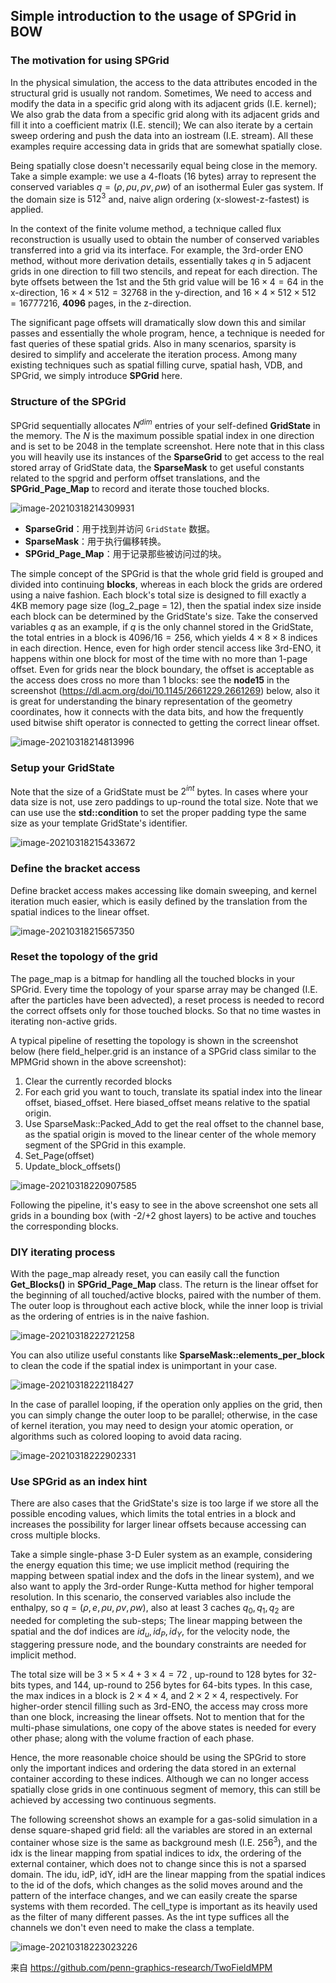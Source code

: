 

## Simple introduction to the usage of SPGrid in BOW

### The motivation for using SPGrid

In the physical simulation, the access to the data attributes encoded in the structural grid is usually not random. Sometimes, We need to access and modify the data in a specific grid along with its adjacent grids (I.E. kernel); We also grab the data from a specific grid along with its adjacent grids and fill it into a coefficient matrix (I.E. stencil); We can also iterate by a certain sweep ordering and push the data into an iostream (I.E. stream). All these examples require accessing data in grids that are somewhat spatially close.

Being spatially close doesn't necessarily equal being close in the memory. Take a simple example: we use a 4-floats (16 bytes) array to represent the conserved variables $q=(\rho,\rho u, \rho v, \rho w)$ of an isothermal Euler gas system.  If the domain size is $512^3$ and, naive align ordering (x-slowest-z-fastest) is applied.

In the context of the finite volume method, a technique called flux reconstruction is usually used to obtain the number of conserved variables transferred into a grid via its interface. For example, the 3rd-order ENO method, without more derivation details, essentially takes $q$ in 5 adjacent grids in one direction to fill two stencils, and repeat for each direction. The byte offsets between the 1st and the 5th grid value will be $16 \times 4 =64$ in the x-direction, $16 \times 4 \times 512 = 32768$ in the y-direction, and $16 \times 4 \times 512 \times 512= 16777216$, **4096** pages, in the z-direction.

The significant page offsets will dramatically slow down this and similar passes and essentially the whole program, hence, a technique is needed for fast queries of these spatial grids. Also in many scenarios, sparsity is desired to simplify and accelerate the iteration process. Among many existing techniques such as spatial filling curve, spatial hash, VDB, and SPGrid, we simply introduce **SPGrid** here.

### Structure of the SPGrid

SPGrid sequentially allocates $N^{dim}$ entries of your self-defined **GridState** in the memory. The $N$ is the maximum possible spatial index in one direction and is set to be $2048$ in the template screenshot. Here note that in this class you will heavily use its instances of the **SparseGrid** to get access to the real stored array of GridState data, the **SparseMask** to get useful constants related to the spgrid and perform offset translations, and the **SPGrid_Page_Map** to record and iterate those touched blocks.

![image-20210318214309931](https://githubimages.pengfeima.cn/images/202408051723797.png)

- **SparseGrid**：用于找到并访问 `GridState` 数据。
- **SparseMask**：用于执行偏移转换。
- **SPGrid_Page_Map**：用于记录那些被访问过的块。

The simple concept of the SPGrid is that the whole grid field is grouped and divided into continuing **blocks**, whereas in each block the grids are ordered using a naive fashion. Each block's total size is designed to fill exactly a 4KB memory page size (log_2_page = 12), then the spatial index size inside each block can be determined by the GridState's size. Take the conserved variables $q$ as an example, if $q$ is the only channel stored in the GridState, the total entries in a block is $4096 / 16 = 256$, which yields $4 \times 8 \times 8$ indices in each direction. Hence, even for high order stencil access like 3rd-ENO, it happens within one block for most of the time with no more than 1-page offset. Even for grids near the block boundary, the offset is acceptable as the access does cross no more than 1 blocks: see the **node15** in the screenshot (https://dl.acm.org/doi/10.1145/2661229.2661269) below, also it is great for understanding the binary representation of the geometry coordinates, how it connects with the data bits, and how the frequently used bitwise shift operator is connected to getting the correct linear offset.


![image-20210318214813996](https://githubimages.pengfeima.cn/images/202408051725197.png)

### Setup your GridState

Note that the size of a GridState must be $2^{int}$ bytes. In cases where your data size is not, use zero paddings to up-round the total size. Note that we can use use the **std::condition** to set the proper padding type the same size as your template GridState's identifier.

![image-20210318215433672](https://githubimages.pengfeima.cn/images/202408051723804.png)

### Define the bracket access

Define bracket access makes accessing like domain sweeping, and kernel iteration much easier, which is easily defined by the translation from the spatial indices to the linear offset.

![image-20210318215657350](tutorial.assets/image-20210318215657350.png)  

### Reset the topology of the grid

The page_map is a bitmap for handling all the touched blocks in your SPGrid. Every time the topology of your sparse array may be changed (I.E. after the particles have been advected), a reset process is needed to record the correct offsets only for those touched blocks. So that no time wastes in iterating non-active grids.

A typical pipeline of resetting the topology is shown in the screenshot below (here field_helper.grid is an instance of a SPGrid class similar to the MPMGrid shown in the above screenshot): 

1. Clear the currently recorded blocks
2. For each grid you want to touch, translate its spatial index into the linear offset, biased_offset. Here biased_offset means relative to the spatial origin.
3. Use SparseMask::Packed_Add to get the real offset to the channel base, as the spatial origin is moved to the linear center of the whole memory segment of the SPGrid in this example.
4. Set_Page(offset)
5. Update_block_offsets()

![image-20210318220907585](https://githubimages.pengfeima.cn/images/202408051724628.png)

Following the pipeline, it's easy to see in the above screenshot one sets all grids in a bounding box (with -2/+2 ghost layers) to be active and touches the corresponding blocks.

### DIY iterating process

With the page_map already reset, you can easily call the function **Get_Blocks()** in **SPGrid_Page_Map** class. The return is the linear offset for the beginning of all touched/active blocks, paired with the number of them. The outer loop is throughout each active block, while the inner loop is trivial as the ordering of entries is in the naive fashion.

![image-20210318222721258](https://githubimages.pengfeima.cn/images/202408051724725.png)

You can also utilize useful constants like **SparseMask::elements_per_block** to clean the code if the spatial index is unimportant in your case.

![image-20210318222118427](https://githubimages.pengfeima.cn/images/202408051724363.png)

In the case of parallel looping, if the operation only applies on the grid, then you can simply change the outer loop to be parallel; otherwise, in the case of kernel iteration, you may need to design your atomic operation, or algorithms such as colored looping to avoid data racing.

![image-20210318222902331](https://githubimages.pengfeima.cn/images/202408051724100.png)

### Use SPGrid as an index hint

There are also cases that the GridState's size is too large if we store all the possible encoding values, which limits the total entries in a block and increases the possibility for larger linear offsets because accessing can cross multiple blocks.

Take a simple single-phase 3-D Euler system as an example, considering the energy equation this time; we use implicit method (requiring the mapping between spatial index and the dofs in the linear system), and we also want to apply the 3rd-order Runge-Kutta method for higher temporal resolution. In this scenario, the conserved variables also include the enthalpy, so $q=(\rho, e, \rho u, \rho v, \rho w)$, also at least 3 caches $q_0,q_1,q_2$ are needed for completing the sub-steps; The linear mapping between the spatial and the dof indices are $id_u, id_P, id_Y$, for the velocity node, the staggering pressure node, and the boundary constraints are needed for implicit method.

The total size will be $3 \times 5 \times 4 + 3 \times 4 = 72$ , up-round to 128 bytes for 32-bits types, and $144$, up-round to 256 bytes for 64-bits types. In this case, the max indices in a block is $2 \times 4 \times 4$, and $2 \times 2 \times 4$, respectively. For higher-order stencil filling such as 3rd-ENO, the access may cross more than one block, increasing the linear offsets. Not to mention that for the multi-phase simulations, one copy of the above states is needed for every other phase; along with the volume fraction of each phase.

Hence, the more reasonable choice should be using the SPGrid to store only the important indices and ordering the data stored in an external container according to these indices. Although we can no longer access spatially close grids in one continuous segment of memory, this can still be achieved by accessing two continuous segments.

The following screenshot shows an example for a gas-solid simulation in a dense square-shaped grid field: all the variables are stored in an external container whose size is the same as background mesh (I.E. $256^3$), and the idx is the linear mapping from spatial indices to idx, the ordering of the external container, which does not to change since this is not a sparsed domain. The idu, idP, idY, idH are the linear mapping from the spatial indices to the id of the dofs, which changes as the solid moves around and the pattern of the interface changes, and we can easily create the sparse systems with them recorded. The cell_type is important as its heavily used as the filter of many different passes. As the int type suffices all the channels we don't even need to make the class a template. 

![image-20210318223023226](https://githubimages.pengfeima.cn/images/202408051724550.png)



来自 https://github.com/penn-graphics-research/TwoFieldMPM





